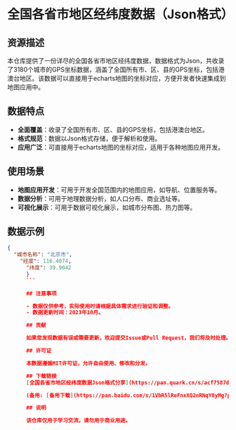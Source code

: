 # 全国各省市地区经纬度数据（Json格式）

## 资源描述

本仓库提供了一份详尽的全国各省市地区经纬度数据，数据格式为Json，共收录了3180个城市的GPS坐标数据，涵盖了全国所有市、区、县的GPS坐标，包括港澳台地区。该数据可以直接用于echarts地图的坐标对应，方便开发者快速集成到地图应用中。

## 数据特点

- **全面覆盖**：收录了全国所有市、区、县的GPS坐标，包括港澳台地区。
- **格式规范**：数据以Json格式存储，便于解析和使用。
- **应用广泛**：可直接用于echarts地图的坐标对应，适用于各种地图应用开发。

## 使用场景

- **地图应用开发**：可用于开发全国范围内的地图应用，如导航、位置服务等。
- **数据分析**：可用于地理数据分析，如人口分布、商业选址等。
- **可视化展示**：可用于数据可视化展示，如城市分布图、热力图等。

## 数据示例

```json
{
  "城市名称": "北京市",
    "经度": 116.4074,
      "纬度": 39.9042
      }
      ```

      ## 注意事项

      - 数据仅供参考，实际使用时请根据具体需求进行验证和调整。
      - 数据更新时间：2023年10月。

      ## 贡献

      如果您发现数据有误或需要更新，欢迎提交Issue或Pull Request，我们将及时处理。

      ## 许可证

      本数据遵循MIT许可证，允许自由使用、修改和分发。

      ## 下载链接
      [全国各省市地区经纬度数据Json格式分享](https://pan.quark.cn/s/acf7587df60b) 

      (备用: [备用下载](https://pan.baidu.com/s/1VbR5lReFnxXQ2nRNqY8yMg?pwd=1234))

      ## 说明

      该仓库仅用于学习交流，请勿用于商业用途。
